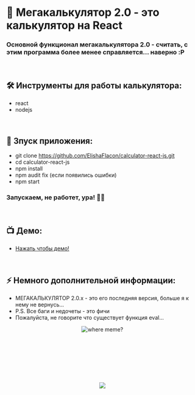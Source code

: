 <h1> 
     🔢 Мегакалькулятор 2.0 - это калькулятор на React
</h1>

<h3>
Основной функционал мегакалькулятора 2.0 - считать, с этим программа более менее справляется... наверно :P
</h3>


</br>



<h2>
  🛠️ Инструменты для работы калькулятора:
</h2>

- react
- nodejs



</br>



<h2>
  🚀 Зпуск приложения:
</h2>

- git clone https://github.com/ElishaFlacon/calculator-react-js.git
- cd calculator-react-js
- npm install
- npm audit fix (если появились ошибки)
- npm start
<h3>
    Запускаем, не работет, ура! 🗿🚬
</h3>



</br>



<h2>
 📺 Демо:
</h2>

- <a href="https://elishaflacon.github.io/calculator-react-js/">Нажать чтобы демо!</a>



</br>



<h2>
⚡ Немного дополнительной информации:
</h2>

- МЕГАКАЛЬКУЛЯТОР 2.0.x - это его последняя версия, больше я к нему не вернусь...
- P.S. Все баги и недочеты - это фичи
- Пожалуйста, не говорите что существует функция eval...
<p align="center">
  <img src="https://user-images.githubusercontent.com/83610362/231182748-43a598d7-03fe-4c02-b885-b00e69b2a4ff.png" alt="where meme?"/>
</p>



<br/>
<br/>
<br/>
<br/>
<br/>
<br/>



<p align="center">
  <img src="https://capsule-render.vercel.app/api?type=waving&color=d179b8&height=64&section=footer"/>
</p>
